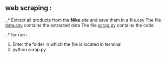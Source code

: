 ## web scraping :

..* Extract all products from the **Nike** site and save them in a file.csv
The file [data.csv](https://github.com/yani27/web-scraping-nike-website/blob/master/data.csv) contains the extracted data 
The file [scrap.py](https://github.com/yani27/web-scraping-nike-website/blob/master/scrap.py) contains the code 

..* for run : 
1. Enter the folder in which the file is located in terminal
2.  python scrap.py
